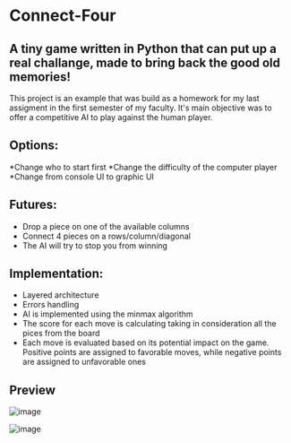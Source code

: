 # Connect-Four


## A tiny game written in Python that can put up a real challange, made to bring back the good old memories!

This project is an example that was build as a homework for my last assigment in the first semester of my faculty. It's main objective was to offer a competitive AI to play against the human player.

## Options:
*Change who to start first
*Change the difficulty of the computer player
*Change from console UI to graphic UI

## Futures:
* Drop a piece on one of the available columns
* Connect 4 pieces on a rows/column/diagonal
* The AI will try to stop you from winning

## Implementation:
* Layered architecture
* Errors handling
* AI is implemented using the minmax algorithm
* The score for each move is calculating taking in consideration all the pices from the board
* Each move is evaluated based on its potential impact on the game. Positive points are assigned to favorable moves, while negative points are assigned to unfavorable ones

## Preview

![image](https://github.com/Stefan2114/Connect-Four/assets/147135917/9e2ef7d7-8964-4909-88ad-be867d583127)

![image](https://github.com/Stefan2114/Connect-Four/assets/147135917/e02cdf5f-b615-4da4-8ffe-58415dec273b)

